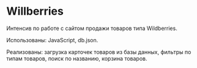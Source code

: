 # Willberries

Интенсив по работе с сайтом продажи товаров типа Wildberries.

Использованы: JavaScript, db.json.

Реализованы: загрузка карточек товаров из базы данных, фильтры по типам товаров, поиск по названию, корзина товаров.
